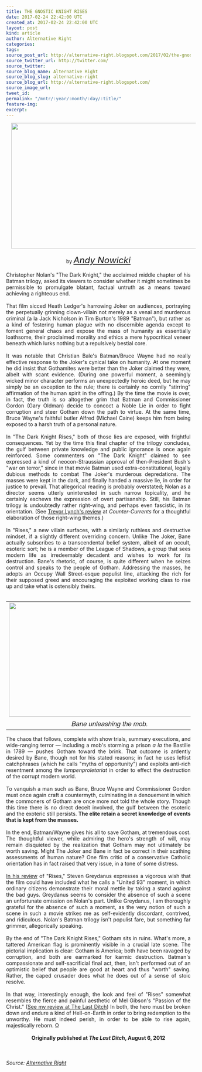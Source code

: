 ```yaml
---
title: THE GNOSTIC KNIGHT RISES
date: 2017-02-24 22:42:00 UTC
created_at: 2017-02-24 22:42:00 UTC
layout: post
kind: article
author: Alternative Right
categories: 
tags: 
source_post_url: http://alternative-right.blogspot.com/2017/02/the-gnostic-knight-rises.html
source_twitter_url: http://twitter.com/
source_twitter: 
source_blog_name: Alternative Right
source_blog_slug: alternative-right
source_blog_url: http://alternative-right.blogspot.com/
source_image_url: 
tweet_id: 
permalink: "/mntr/:year/:month/:day/:title/"
feature-img: 
excerpt: 
---
```

<div style="text-align: center;"><div class="separator" style="clear: both; text-align: center;"><a href="https://1.bp.blogspot.com/-5845M24MJe4/WLCyjsLNjeI/AAAAAAAACjM/VHBMfZ08vscPug5b0K4zx8CXsOAFNOCpwCLcB/s1600/Bane%2Bn%2BBat.jpg" style="margin-left: 1em; margin-right: 1em;"><img border="0" height="343" src="https://1.bp.blogspot.com/-5845M24MJe4/WLCyjsLNjeI/AAAAAAAACjM/VHBMfZ08vscPug5b0K4zx8CXsOAFNOCpwCLcB/s400/Bane%2Bn%2BBat.jpg" width="550"></a></div><br>by <i><span style="font-size: x-large;"><a href="http://alternative-right.blogspot.com/search/label/Andy%20Nowicki">Andy Nowicki</a></span></i></div><br><div style="text-align: justify;">Christopher Nolan's "The Dark Knight," the acclaimed middle chapter of his Batman trilogy, asked its viewers to consider whether it might sometimes be permissible to promulgate blatant, factual untruth as a means toward achieving a righteous end. <br><br>That film sicced Heath Ledger's harrowing Joker on audiences, portraying the perpetually grinning clown-villain not merely as a venal and murderous criminal (a la Jack Nicholson in Tim Burton's 1989 "Batman"), but rather as a kind of festering human plague with no discernible agenda except to foment general chaos and expose the mass of humanity as essentially loathsome, their proclaimed morality and ethics a mere hypocritical veneer beneath which lurks nothing but a repulsively bestial core.<br><br><a name="more"></a>It was notable that Christian Bale's Batman/Bruce Wayne had no really effective response to the Joker's cynical take on humanity. At one moment he did insist that Gothamites were better than the Joker claimed they were, albeit with scant evidence. (During one powerful moment, a seemingly wicked minor character performs an unexpectedly heroic deed, but he may simply be an exception to the rule; there is certainly no cornily "stirring" affirmation of the human spirit in the offing.) By the time the movie is over, in fact, the truth is so altogether grim that Batman and Commissioner Gordon (Gary Oldman) decide to concoct a Noble Lie in order to fight corruption and steer Gotham down the path to virtue. At the same time, Bruce Wayne's faithful butler Alfred (Michael Caine) keeps him from being exposed to a harsh truth of a personal nature.<br><br>In "The Dark Knight Rises," both of those lies are exposed, with frightful consequences. Yet by the time this final chapter of the trilogy concludes, the gulf between private knowledge and public ignorance is once again reinforced. Some commenters on "The Dark Knight" claimed to see expressed a kind of neocon-Straussian approval of then-President Bush's "war on terror," since in that movie Batman used extra-constitutional, legally dubious methods to combat The Joker's murderous depredations. The masses were kept in the dark, and finally handed a massive lie, in order for justice to prevail. That allegorical reading is probably overstated; Nolan as a director seems utterly uninterested in such narrow topicality, and he certainly eschews the expression of overt partisanship. Still, his Batman trilogy is undoubtedly rather right-wing, and perhaps even fascistic, in its orientation. (See <a href="http://www.counter-currents.com/2012/07/the-dark-knight-rises/">Trevor Lynch's review</a> at <i>Counter-Currents</i> for a thoughtful elaboration of those right-wing themes.)<br><br>In "Rises," a new villain surfaces, with a similarly ruthless and destructive mindset, if a slightly different overriding concern. Unlike The Joker, Bane actually subscribes to a transcendental belief system, albeit of an occult, esoteric sort; he is a member of the League of Shadows, a group that sees modern life as irredeemably decadent and wishes to work for its destruction. Bane's rhetoric, of course, is quite different when he seizes control and speaks to the people of Gotham. Addressing the masses, he adopts an Occupy Wall Street-esque populist line, attacking the rich for their supposed greed and encouraging the exploited working class to rise up and take what is ostensibly theirs.<br><br><table align="center" cellpadding="0" cellspacing="0" class="tr-caption-container" style="margin-left: auto; margin-right: auto; text-align: center;"><tbody><tr><td style="text-align: center;"><a href="https://4.bp.blogspot.com/-zTrung7flas/WLCz-0CguEI/AAAAAAAACjY/knX3-9_Y0T0UOsrxISpRp2klYLRbAGpzwCLcB/s1600/dark-knight-rises1.jpg" style="margin-left: auto; margin-right: auto;"><img border="0" height="312" src="https://4.bp.blogspot.com/-zTrung7flas/WLCz-0CguEI/AAAAAAAACjY/knX3-9_Y0T0UOsrxISpRp2klYLRbAGpzwCLcB/s400/dark-knight-rises1.jpg" width="550"></a></td></tr><tr><td class="tr-caption" style="text-align: center;"><span style='font-family: "helvetica neue" , "arial" , "helvetica" , sans-serif; font-size: large;'><i>Bane unleashing the mob.</i></span></td></tr></tbody></table>The chaos that follows, complete with show trials, summary executions, and wide-ranging terror — including a mob's storming a prison <i>a la</i> the Bastille in 1789 — pushes Gotham toward the brink. That outcome is ardently desired by Bane, though not for his stated reasons; in fact he uses leftist catchphrases (which he calls "myths of opportunity") and exploits anti-rich resentment among the <i>lumpenproletariat</i> in order to effect the destruction of the corrupt modern world.<br><br>To vanquish a man such as Bane, Bruce Wayne and Commissioner Gordon must once again craft a countermyth, culminating in a denouement in which the commoners of Gotham are once more not told the whole story. Though this time there is no direct deceit involved, the gulf between the esoteric and the exoteric still persists. <b>The elite retain a secret knowledge of events that is kept from the masses.</b><br><br>In the end, Batman/Wayne gives his all to save Gotham, at tremendous cost. The thoughtful viewer, while admiring the hero's strength of will, may remain disquieted by the realization that Gotham may not ultimately be worth saving. Might The Joker and Bane in fact be correct in their scathing assessments of human nature? One film critic of a conservative Catholic orientation has in fact raised that very issue, in a tone of some distress.<br><br><a href="http://www.ncregister.com/daily-news/sdg-reviews-the-dark-knight-rises">In his review</a> of "Rises," Steven Greydanus expresses a vigorous wish that the film could have included what he calls a "United 93" moment, in which ordinary citizens demonstrate their moral mettle by taking a stand against the bad guys. Greydanus seems to consider the absence of such a scene an unfortunate omission on Nolan's part. Unlike Greydanus, I am thoroughly grateful for the absence of such a moment, as the very notion of such a scene in such a movie strikes me as self-evidently discordant, contrived, and ridiculous. Nolan's Batman trilogy isn't populist fare, but something far grimmer, allegorically speaking.<br><br>By the end of "The Dark Knight Rises," Gotham sits in ruins. What's more, a tattered American flag is prominently visible in a crucial late scene. The pictorial implication is clear: Gotham is America; both have been ravaged by corruption, and both are earmarked for karmic destruction. Batman's compassionate and self-sacrificial final act, then, isn't performed out of an optimistic belief that people are good at heart and thus "worth" saving. Rather, the caped crusader does what he does out of a sense of stoic resolve.<br><br>In that way, interestingly enough, the look and feel of "Rises" somewhat resembles the fierce and painful aesthetic of Mel Gibson's "Passion of the Christ." (<a href="http://www.thornwalker.com/ditch/nowicki_passion.htm">See my review at The Last Ditch</a>) In both, the hero must be broken down and endure a kind of Hell-on-Earth in order to bring redemption to the unworthy. He must indeed perish, in order to be able to rise again, majestically reborn. Ω<br><br><div style="text-align: center;"><b>Originally published at <i>The Last Ditch</i>, August 6, 2012</b></div><br><br><div style="text-align: center;"><i><span style="font-family: inherit;"><span style='color: black; font-family: "arial" , "helvetica" , sans-serif; line-height: normal;'><span style="font-family: inherit;"> <img alt="" border="0" height="1" src="https://www.paypalobjects.com/en_US/i/scr/pixel.gif" width="1"></span></span></span></i></div></div><img src="http://feeds.feedburner.com/~r/blogspot/SBfLZ/~4/Nl6yRgTwFnU" height="1" width="1" alt=""><div class="">
    <i>Source: <a href="http://alternative-right.blogspot.com/">Alternative Right</a></i>
</div>
